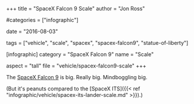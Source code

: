 +++
title = "SpaceX Falcon 9 Scale"
author = "Jon Ross"

#categories = ["infographic"]

date = "2016-08-03"

tags = ["vehicle", "scale", "spacex", "spacex-falcon9", "statue-of-liberty"]

[infographic]
category = "SpaceX Falcon 9"
name = "Scale"

aspect = "tall"
file = "vehicle/spacex-falcon9-scale"
+++

The [SpaceX Falcon 9](/tags/spacex-falcon9) is big. Really big. Mindboggling big.

(But it's peanuts compared to the [SpaceX ITS]({{< ref "infographic/vehicle/spacex-its-lander-scale.md" >}}).)

<!--more-->
